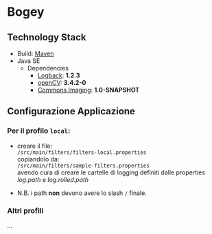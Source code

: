 # Bogey

## Technology Stack

- Build: [Maven](https://maven.apache.org/)
- Java SE
  - Dependencies
    - [Logback](https://logback.qos.ch/): **1.2.3**
    - [openCV](https://opencv.org/): **3.4.2-0**
    - [Commons Imaging](https://commons.apache.org/proper/commons-imaging/): **1.0-SNAPSHOT**

## Configurazione Applicazione

### Per il profilo `local`:

- creare il file:  
  `/src/main/filters/filters-local.properties`  
  copiandolo da:  
  `/src/main/filters/sample-filters.properties`  
  avendo cura di creare le cartelle di logging definiti dalle properties *log.path* e *log.rolled.path*

- N.B. i path **non** devono avere lo slash `/` finale.

### Altri profili
...
